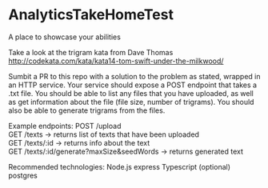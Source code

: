 # AnalyticsTakeHomeTest
A place to showcase your abilities

Take a look at the trigram kata from Dave Thomas http://codekata.com/kata/kata14-tom-swift-under-the-milkwood/

Sumbit a PR to this repo with a solution to the problem as stated, wrapped in an HTTP service. Your service should expose a POST endpoint that takes a .txt file. You should be able to list any files that you have uploaded, as well as get information about the file (file size, number of trigrams). You should also be able to generate trigrams from the files.

Example endpoints:
POST /upload  
GET /texts -> returns list of texts that have been uploaded  
GET /texts/:id -> returns info about the text  
GET /texts/:id/generate?maxSize&seedWords -> returns generated text  

Recommended technologies:
Node.js
express
Typescript (optional)
postgres
